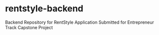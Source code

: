 # rentstyle-backend
Backend Repository for RentStyle Application Submitted for Entrepreneur Track Capstone Project
